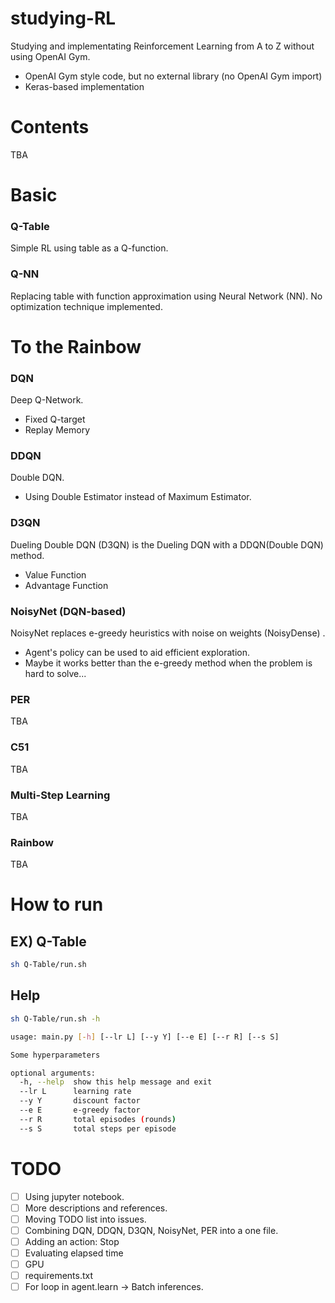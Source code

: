 # studying-RL

Studying and implementating Reinforcement Learning from A to Z without using OpenAI Gym.

* OpenAI Gym style code, but no external library (no OpenAI Gym import)
* Keras-based implementation

# Contents

TBA

# Basic

### Q-Table

Simple RL using table as a Q-function.

### Q-NN

Replacing table with function approximation using Neural Network (NN). No optimization technique implemented.

# To the Rainbow

### DQN

Deep Q-Network.

* Fixed Q-target
* Replay Memory

### DDQN

Double DQN.

* Using Double Estimator instead of Maximum Estimator.

### D3QN

Dueling Double DQN (D3QN) is the Dueling DQN with a DDQN(Double DQN) method.

* Value Function
* Advantage Function

### NoisyNet (DQN-based)

NoisyNet replaces e-greedy heuristics with noise on weights (NoisyDense) .

* Agent's policy can be used to aid efficient exploration.
* Maybe it works better than the e-greedy method when the problem is hard to solve...

### PER

TBA

### C51

TBA

<!--
A Distributional Perspective on Reinforcement Learning (C51)
-->

### Multi-Step Learning

TBA

### Rainbow

TBA

# How to run

## EX) Q-Table

```bash
sh Q-Table/run.sh
```

## Help

```bash
sh Q-Table/run.sh -h
```
```bash
usage: main.py [-h] [--lr L] [--y Y] [--e E] [--r R] [--s S]

Some hyperparameters

optional arguments:
  -h, --help  show this help message and exit
  --lr L      learning rate
  --y Y       discount factor
  --e E       e-greedy factor
  --r R       total episodes (rounds)
  --s S       total steps per episode
```

# TODO

- [ ] Using jupyter notebook.
- [ ] More descriptions and references.
- [ ] Moving TODO list into issues.
- [ ] Combining DQN, DDQN, D3QN, NoisyNet, PER into a one file.
- [ ] Adding an action: Stop
- [ ] Evaluating elapsed time
- [ ] GPU
- [ ] requirements.txt
- [ ] For loop in agent.learn -> Batch inferences.
